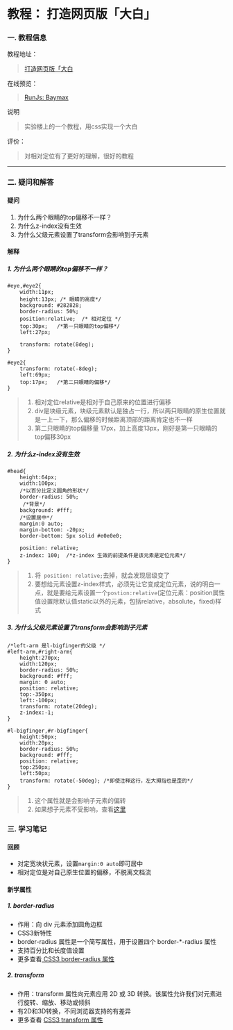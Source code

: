 
# 教程： 打造网页版「大白」

### 一. 教程信息

教程地址：
>[打造网页版「大白](https://www.shiyanlou.com/courses/328/labs/1009/document)

在线预览：
>[RunJs: Baymax](http://runjs.cn/detail/lyqo4w4n)

说明
>实验楼上的一个教程，用css实现一个大白

评价：
>对相对定位有了更好的理解，很好的教程

---
### 二. 疑问和解答

####  疑问
1. 为什么两个眼睛的top偏移不一样？
2. 为什么z-index没有生效
3. 为什么父级元素设置了transform会影响到子元素

#### 解释

##### 1. 为什么两个眼睛的top偏移不一样？
```
#eye,#eye2{
	width:11px;
	height:13px; /* 眼睛的高度*/
	background: #282828;
	border-radius: 50%;
	position:relative;  /* 相对定位 */
	top:30px;   /*第一只眼睛的top偏移*/
	left:27px;

	transform: rotate(8deg);
}

#eye2{
	transform: rotate(-8deg);
	left:69px;
	top:17px;   /*第二只眼睛的偏移*/
}
```
>1. 相对定位relative是相对于自己原来的位置进行偏移
>2.  div是块级元素，块级元素默认是独占一行，所以两只眼睛的原生位置就是一上一下，那么偏移的时候距离顶部的距离肯定也不一样
>3. 第二只眼睛的top偏移量 17px，加上高度13px，刚好是第一只眼睛的top偏移30px

##### 2. 为什么z-index没有生效
```
#head{
	height:64px;
	width:100px;
    /*以百分比定义圆角的形状*/
	border-radius: 50%;
     /*背景*/
	background: #fff;
	/*设置居中*/
 	margin:0 auto;
 	margin-bottom: -20px;
 	border-bottom: 5px solid #e0e0e0;
    
    position: relative;
 	z-index: 100;  /*z-index 生效的前提条件是该元素是定位元素*/
}
```
>1. 将` position: relative;`去掉，就会发现层级变了
>2. 要想给元素设置z-index样式，必须先让它变成定位元素，说的明白一点，就是要给元素设置一个`postion:relative`(定位元素：position属性值设置除默认值static以外的元素，包括relative，absolute，fixed)样式

##### 3. 为什么父级元素设置了transform会影响到子元素
```
/*left-arm 是l-bigfinger的父级 */
#left-arm,#right-arm{
	height:270px;
	width:120px;
	border-radius: 50%;
	background: #fff;
	margin: 0 auto;
	position: relative;
	top:-350px;
	left:-100px;
	transform: rotate(20deg);
	z-index:-1;
}

#l-bigfinger,#r-bigfinger{
	height:50px;
	width:20px;
	border-radius: 50%;
	background: #fff;
	position: relative;
	top:250px;
	left:50px;
	transform: rotate(-50deg); /*即使注释这行，左大拇指也是歪的*/
}
```
>1. 这个属性就是会影响子元素的偏转
>2. 如果想子元素不受影响，查看[这里](https://segmentfault.com/q/1010000002690355)



### 三. 学习笔记

#### 回顾
- 对定宽块状元素，设置`margin:0 auto`即可居中
- 相对定位是对自己原生位置的偏移，不脱离文档流

#### 新学属性

##### 1. border-radius 
- 作用：向 div 元素添加圆角边框
- CSS3新特性
- border-radius 属性是一个简写属性，用于设置四个 border-*-radius 属性
- 支持百分比和长度值设置
- 更多查看[ CSS3 border-radius 属性](http://www.w3school.com.cn/cssref/pr_border-radius.asp)


##### 2. transform
- 作用：transform 属性向元素应用 2D 或 3D 转换。该属性允许我们对元素进行旋转、缩放、移动或倾斜
- 有2D和3D转换，不同浏览器支持的有差异
- 更多查看 [CSS3 transform 属性](http://www.w3school.com.cn/cssref/pr_transform.asp)
